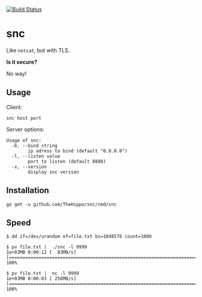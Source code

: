 [![Build Status](https://travis-ci.org/TheHippo/snc.svg?branch=master)](https://travis-ci.org/TheHippo/snc)

# snc

Like `netcat`, but with TLS.

**Is it secure?**

No way!

## Usage

Client:
```
snc host port
```

Server options:
```
Usage of snc:
  -b, --bind string
        ip adress to bind (default "0.0.0.0")
  -l, --listen value
        port to listen (default 8888)
  -v, --version
        display snc version
```


## Installation

```
go get -u github.com/TheHippo/snc/cmd/snc
```

## Speed

```
$ dd if=/dev/urandom of=file.txt bs=1048576 count=1000

$ pv file.txt |  ./snc -l 9999
1e+03MB 0:00:12 [  83MB/s] [========================================================================>] 100%            

$ pv file.txt |  nc -l 9999
1e+03MB 0:00:03 [ 256MB/s] [========================================================================>] 100%  

